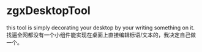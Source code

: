 # zgxDesktopTool
this tool is simply decorating your desktop by your writing something on it.找遍全网都没有一个小组件能实现在桌面上直接编辑标语/文本的，我决定自己做一个。
